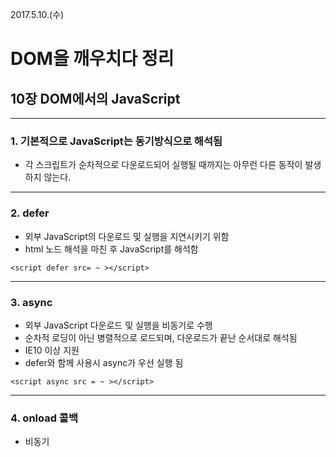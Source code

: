 2017.5.10.(수)
# DOM을 깨우치다 정리
## 10장 DOM에서의 JavaScript

---

### 1. 기본적으로 JavaScript는 동기방식으로 해석됨
  - 각 스크립트가 순차적으로 다운로드되어 실행될 때까지는 아무런 다른 동작이 발생하지 않는다.

---

### 2. defer
  - 외부 JavaScript의 다운로드 및 실행을 지연시키기 위함
  - html 노드 해석을 마친 후 JavaScript를 해석함
  ```
  <script defer src= ~ ></script>
  ```

---

### 3. async
  - 외부 JavaScript 다운로드 및 실행을 비동기로 수행
  - 순차적 로딩이 아닌 병렬적으로 로드되며, 다운로드가 끝난 순서대로 해석됨
  - IE10 이상 지원
  - defer와 함께 사용시 async가 우선 실행 됨
  ```
  <script async src = ~ ></script>
  ```

---

### 4. onload 콜백
  - 비동기 <script>가 로드되는 시점을 알 수 있음
  ```
  var underscoreScript = document.createElement("script");
  underscoreScript.src =
    "https:// ~ .onload =
      function(){console.log('underscoreScript is loaded and executed');};

  document.body.appendChild(underscoreScript);
  ```
  ```
  <script async src = "https:// ~ .js"
    onload="console.log('~ is loaded and executed');">
  ```
---

### 5. DOM 조작 시 HTML에서 <script>의 위치에 주의
  - 원래 동기 방식이므로, <head> element에 두게되면 의존적인 경우 타이밍 문제가 발생한다.
